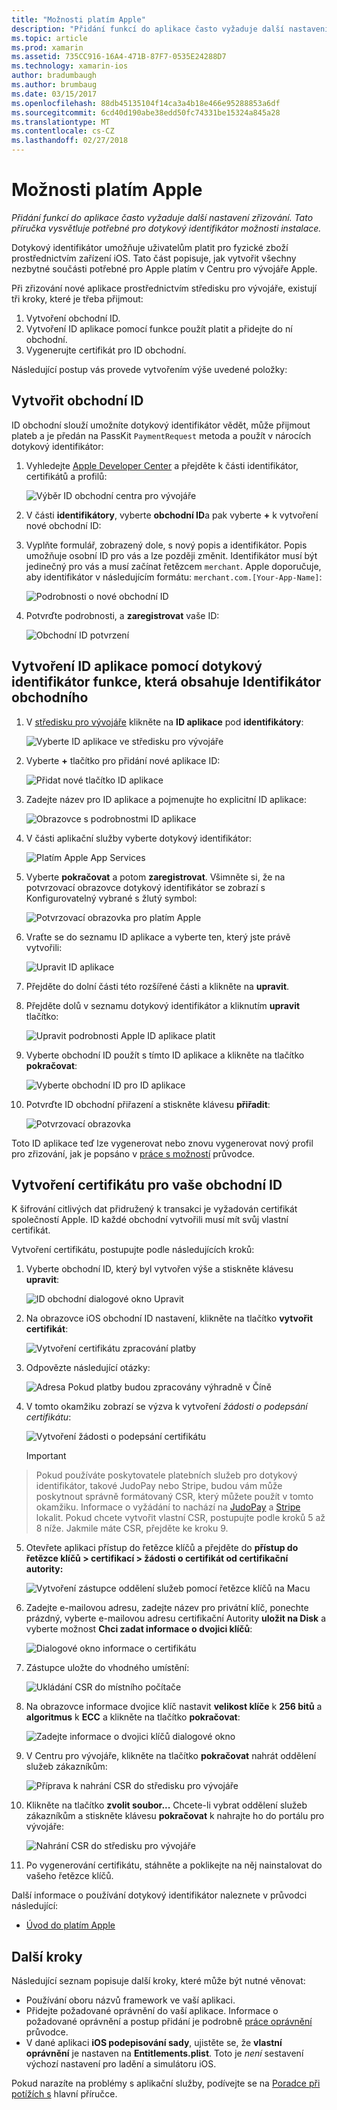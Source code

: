 ```yaml
---
title: "Možnosti platím Apple"
description: "Přidání funkcí do aplikace často vyžaduje další nastavení zřizování. Tato příručka vysvětluje potřebné pro dotykový identifikátor možnosti instalace."
ms.topic: article
ms.prod: xamarin
ms.assetid: 735CC916-16A4-471B-87F7-0535E24288D7
ms.technology: xamarin-ios
author: bradumbaugh
ms.author: brumbaug
ms.date: 03/15/2017
ms.openlocfilehash: 88db45135104f14ca3a4b18e466e95288853a6df
ms.sourcegitcommit: 6cd40d190abe38edd50fc74331be15324a845a28
ms.translationtype: MT
ms.contentlocale: cs-CZ
ms.lasthandoff: 02/27/2018
---
```

# <a name="apple-pay-capabilities"></a>Možnosti platím Apple

_Přidání funkcí do aplikace často vyžaduje další nastavení zřizování. Tato příručka vysvětluje potřebné pro dotykový identifikátor možnosti instalace._

Dotykový identifikátor umožňuje uživatelům platit pro fyzické zboží prostřednictvím zařízení iOS. Tato část popisuje, jak vytvořit všechny nezbytné součásti potřebné pro Apple platím v Centru pro vývojáře Apple.

Při zřizování nové aplikace prostřednictvím středisku pro vývojáře, existují tři kroky, které je třeba přijmout:

1.  Vytvoření obchodní ID.
2.  Vytvoření ID aplikace pomocí funkce použít platit a přidejte do ní obchodní.
3.  Vygenerujte certifikát pro ID obchodní.

Následující postup vás provede vytvořením výše uvedené položky:

<a name="merchantid" />

## <a name="create-merchant-id"></a>Vytvořit obchodní ID

ID obchodní slouží umožníte dotykový identifikátor vědět, může přijmout plateb a je předán na PassKit `PaymentRequest` metoda a použít v nárocích dotykový identifikátor:

1.  Vyhledejte [Apple Developer Center](https://developer.apple.com/account/) a přejděte k části identifikátor, certifikátů a profilů: 
 
    ![Výběr ID obchodní centra pro vývojáře](apple-pay-capabilities-images/image57.png)

2.  V části **identifikátory**, vyberte **obchodní ID**a pak vyberte  **+**  k vytvoření nové obchodní ID:  

3.  Vyplňte formulář, zobrazený dole, s nový popis a identifikátor. Popis umožňuje osobní ID pro vás a lze později změnit. Identifikátor musí být jedinečný pro vás a musí začínat řetězcem `merchant`. Apple doporučuje, aby identifikátor v následujícím formátu: `merchant.com.[Your-App-Name]`:
   
    ![Podrobnosti o nové obchodní ID](apple-pay-capabilities-images/image58.png)

4.  Potvrďte podrobnosti, a **zaregistrovat** vaše ID: 
    
    ![Obchodní ID potvrzení](apple-pay-capabilities-images/image59.png)

<a name="appid" />

## <a name="create-an-app-id-with-the-apple-pay-capability-that-includes-the-merchant-id"></a>Vytvoření ID aplikace pomocí dotykový identifikátor funkce, která obsahuje Identifikátor obchodního

1.  V [středisku pro vývojáře](https://developer.apple.com/account/) klikněte na **ID aplikace** pod **identifikátory**: 
    
    ![Vyberte ID aplikace ve středisku pro vývojáře](apple-pay-capabilities-images/image6.png)

2.  Vyberte  **+**  tlačítko pro přidání nové aplikace ID: 
   
    ![Přidat nové tlačítko ID aplikace](apple-pay-capabilities-images/image27.png)

3.  Zadejte název pro ID aplikace a pojmenujte ho explicitní ID aplikace:    
   
    ![Obrazovce s podrobnostmi ID aplikace ](apple-pay-capabilities-images/image35.png)

4.  V části aplikační služby vyberte dotykový identifikátor:    
  
    ![Platím Apple App Services](apple-pay-capabilities-images/image36.png)

5.  Vyberte **pokračovat** a potom **zaregistrovat**. Všimněte si, že na potvrzovací obrazovce dotykový identifikátor se zobrazí s Konfigurovatelný vybrané s žlutý symbol: 
   
    ![Potvrzovací obrazovka pro platím Apple](apple-pay-capabilities-images/image37.png)

6.  Vraťte se do seznamu ID aplikace a vyberte ten, který jste právě vytvořili:  
   
    ![Upravit ID aplikace](apple-pay-capabilities-images/image38.png)

7.  Přejděte do dolní části této rozšířené části a klikněte na **upravit**.
8.  Přejděte dolů v seznamu dotykový identifikátor a kliknutím **upravit** tlačítko:  
    
    
    ![Upravit podrobnosti Apple ID aplikace platit](apple-pay-capabilities-images/image39.png)
9.  Vyberte obchodní ID použít s tímto ID aplikace a klikněte na tlačítko **pokračovat**:  
    
    ![Vyberte obchodní ID pro ID aplikace](apple-pay-capabilities-images/image40.png)

10. Potvrďte ID obchodní přiřazení a stiskněte klávesu **přiřadit**:  
    
    ![Potvrzovací obrazovka](apple-pay-capabilities-images/image41.png)

Toto ID aplikace teď lze vygenerovat nebo znovu vygenerovat nový profil pro zřizování, jak je popsáno v [práce s možností](~/ios/deploy-test/provisioning/capabilities/index.md) průvodce. 

<a name="certificate" />

## <a name="create-a-certificate-for-your-merchant-id"></a>Vytvoření certifikátu pro vaše obchodní ID

K šifrování citlivých dat přidružený k transakci je vyžadován certifikát společností Apple. ID každé obchodní vytvořili musí mít svůj vlastní certifikát. 

Vytvoření certifikátu, postupujte podle následujících kroků:

1.  Vyberte obchodní ID, který byl vytvořen výše a stiskněte klávesu **upravit**: 
    
    ![ID obchodní dialogové okno Upravit](apple-pay-capabilities-images/image42.png)

2.  Na obrazovce iOS obchodní ID nastavení, klikněte na tlačítko **vytvořit certifikát**: 
   
    ![Vytvoření certifikátu zpracování platby](apple-pay-capabilities-images/image43.png)

3.  Odpovězte následující otázky: 

    ![Adresa Pokud platby budou zpracovány výhradně v Číně](apple-pay-capabilities-images/image44.png)

4.  V tomto okamžiku zobrazí se výzva k vytvoření _žádosti o podepsání certifikátu_: 

    ![Vytvoření žádosti o podepsání certifikátu](apple-pay-capabilities-images/image45.png)
    
    > [!IMPORTANT]
> Pokud používáte poskytovatele platebních služeb pro dotykový identifikátor, takové JudoPay nebo Stripe, budou vám může poskytnout správně formátovaný CSR, který můžete použít v tomto okamžiku. Informace o vyžádání to nachází na [JudoPay](https://www.judopay.com/docs/version-52/apple-pay/getting-started/#create-an-apple-pay-certificate) a [Stripe](https://stripe.com/docs/apple-pay/apps#csr) lokalit. Pokud chcete vytvořit vlastní CSR, postupujte podle kroků 5 až 8 níže. Jakmile máte CSR, přejděte ke kroku 9.

5.  Otevřete aplikaci přístup do řetězce klíčů a přejděte do **přístup do řetězce klíčů > certifikací > žádosti o certifikát od certifikační autority:** 

     ![Vytvoření zástupce oddělení služeb pomocí řetězce klíčů na Macu](apple-pay-capabilities-images/image46.png)

6.  Zadejte e-mailovou adresu, zadejte název pro privátní klíč, ponechte prázdný, vyberte e-mailovou adresu certifikační Autority **uložit na Disk** a vyberte možnost **Chci zadat informace o dvojici klíčů**:

     ![Dialogové okno informace o certifikátu](apple-pay-capabilities-images/image47.png)

7.  Zástupce uložte do vhodného umístění: 

     ![Ukládání CSR do místního počítače](apple-pay-capabilities-images/image48.png)

8.  Na obrazovce informace dvojice klíč nastavit **velikost klíče** k **256 bitů** a **algoritmus** k **ECC** a klikněte na tlačítko **pokračovat**:

     ![Zadejte informace o dvojici klíčů dialogové okno](apple-pay-capabilities-images/image49.png)

9.  V Centru pro vývojáře, klikněte na tlačítko **pokračovat** nahrát oddělení služeb zákazníkům: 

     ![Příprava k nahrání CSR do středisku pro vývojáře](apple-pay-capabilities-images/image50.png)

10. Klikněte na tlačítko **zvolit soubor...** Chcete-li vybrat oddělení služeb zákazníkům a stiskněte klávesu **pokračovat** k nahrajte ho do portálu pro vývojáře: 

     ![Nahrání CSR do středisku pro vývojáře](apple-pay-capabilities-images/image51.png)

11. Po vygenerování certifikátu, stáhněte a poklikejte na něj nainstalovat do vašeho řetězce klíčů.

Další informace o používání dotykový identifikátor naleznete v průvodci následující:

*   [Úvod do platím Apple](~/ios/platform/apple-pay.md)

## <a name="next-steps"></a>Další kroky
 
Následující seznam popisuje další kroky, které může být nutné věnovat:

* Používání oboru názvů framework ve vaší aplikaci.
* Přidejte požadované oprávnění do vaší aplikace. Informace o požadované oprávnění a postup přidání je podrobně [práce oprávnění](~/ios/deploy-test/provisioning/entitlements.md) průvodce.
* V dané aplikaci **iOS podepisování sady**, ujistěte se, že **vlastní oprávnění** je nastaven na **Entitlements.plist**. Toto je _není_ sestavení výchozí nastavení pro ladění a simulátoru iOS.

Pokud narazíte na problémy s aplikační služby, podívejte se na [Poradce při potížích s](~/ios/deploy-test/provisioning/capabilities/index.md) hlavní příručce.